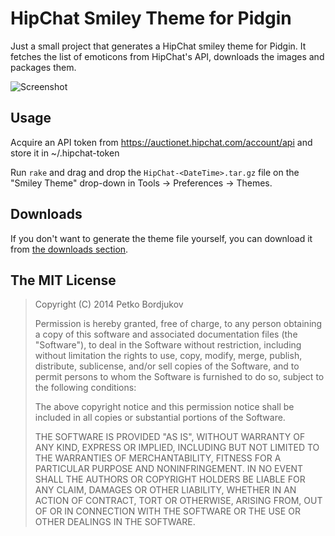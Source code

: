 HipChat Smiley Theme for Pidgin
===============================

Just a small project that generates a HipChat smiley theme for Pidgin. It
fetches the list of emoticons from HipChat's API, downloads the images and
packages them.

![Screenshot](https://bytebucket.org/ignisf/hipchat-pidgin-theme/raw/bc13106d0a85e580dc825016bb249e789a490676/screenshot.png)

Usage
-----

Acquire an API token from https://auctionet.hipchat.com/account/api and store it
in ~/.hipchat-token

Run `rake` and drag and drop the `HipChat-<DateTime>.tar.gz` file on the "Smiley
Theme" drop-down in Tools -> Preferences -> Themes.

Downloads
---------

If you don't want to generate the theme file yourself, you can download it from
[the downloads
section](https://bitbucket.org/ignisf/hipchat-pidgin-theme/downloads).

The MIT License
---------------

> Copyright (C) 2014 Petko Bordjukov
>
> Permission is hereby granted, free of charge, to any person obtaining a copy of
> this software and associated documentation files (the "Software"), to deal in
> the Software without restriction, including without limitation the rights to
> use, copy, modify, merge, publish, distribute, sublicense, and/or sell copies of
> the Software, and to permit persons to whom the Software is furnished to do so,
> subject to the following conditions:
>
> The above copyright notice and this permission notice shall be included in all
> copies or substantial portions of the Software.
>
> THE SOFTWARE IS PROVIDED "AS IS", WITHOUT WARRANTY OF ANY KIND, EXPRESS OR
> IMPLIED, INCLUDING BUT NOT LIMITED TO THE WARRANTIES OF MERCHANTABILITY, FITNESS
> FOR A PARTICULAR PURPOSE AND NONINFRINGEMENT. IN NO EVENT SHALL THE AUTHORS OR
> COPYRIGHT HOLDERS BE LIABLE FOR ANY CLAIM, DAMAGES OR OTHER LIABILITY, WHETHER
> IN AN ACTION OF CONTRACT, TORT OR OTHERWISE, ARISING FROM, OUT OF OR IN
> CONNECTION WITH THE SOFTWARE OR THE USE OR OTHER DEALINGS IN THE SOFTWARE.
